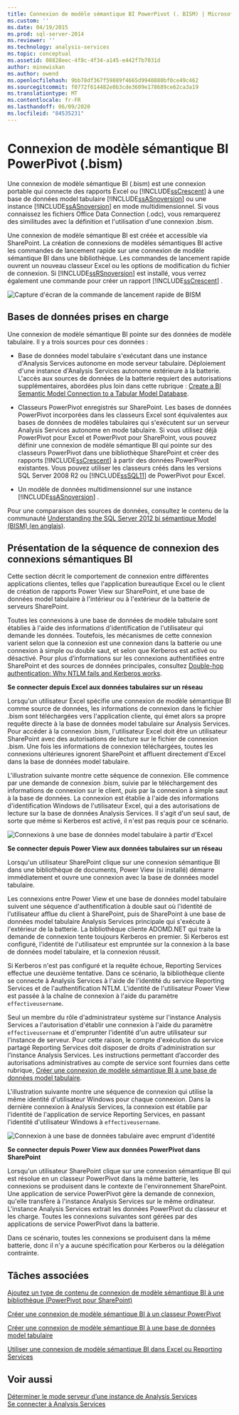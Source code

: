 ```yaml
---
title: Connexion de modèle sémantique BI PowerPivot (. BISM) | Microsoft Docs
ms.custom: ''
ms.date: 04/19/2015
ms.prod: sql-server-2014
ms.reviewer: ''
ms.technology: analysis-services
ms.topic: conceptual
ms.assetid: 08828eec-4f8c-4f34-a145-e442f7b7031d
author: minewiskan
ms.author: owend
ms.openlocfilehash: 9bb78df367f59889f4665d9940880bf0ce49c462
ms.sourcegitcommit: f0772f614482e0b3cde3609e178689ce62ca3a19
ms.translationtype: MT
ms.contentlocale: fr-FR
ms.lasthandoff: 06/09/2020
ms.locfileid: "84535231"
---
```

# <a name="powerpivot-bi-semantic-model-connection-bism"></a>Connexion de modèle sémantique BI PowerPivot (.bism)
  Une connexion de modèle sémantique BI (.bism) est une connexion portable qui connecte des rapports Excel ou [!INCLUDE[ssCrescent](../../includes/sscrescent-md.md)] à une base de données model tabulaire [!INCLUDE[ssASnoversion](../../includes/ssasnoversion-md.md)] ou une instance [!INCLUDE[ssASnoversion](../../includes/ssasnoversion-md.md)] en mode multidimensionnel. Si vous connaissez les fichiers Office Data Connection (.odc), vous remarquerez des similitudes avec la définition et l'utilisation d'une connexion .bism.  
  
 Une connexion de modèle sémantique BI est créée et accessible via SharePoint. La création de connexions de modèles sémantiques BI active les commandes de lancement rapide sur une connexion de modèle sémantique BI dans une bibliothèque. Les commandes de lancement rapide ouvrent un nouveau classeur Excel ou les options de modification du fichier de connexion. Si [!INCLUDE[ssRSnoversion](../../includes/ssrsnoversion-md.md)] est installé, vous verrez également une commande pour créer un rapport [!INCLUDE[ssCrescent](../../includes/sscrescent-md.md)] .  
  
 ![Capture d'écran de la commande de lancement rapide de BISM](../media/ssas-bism-quicklaunch.gif "Capture d'écran de la commande de lancement rapide de BISM")  
  
##  <a name="supported-databases"></a><a name="bkmk_prereq"></a>Bases de données prises en charge  
 Une connexion de modèle sémantique BI pointe sur des données de modèle tabulaire. Il y a trois sources pour ces données :  
  
-   Base de données model tabulaire s'exécutant dans une instance d'Analysis Services autonome en mode serveur tabulaire. Déploiement d'une instance d'Analysis Services autonome extérieure à la batterie. L'accès aux sources de données de la batterie requiert des autorisations supplémentaires, abordées plus loin dans cette rubrique : [Create a BI Semantic Model Connection to a Tabular Model Database](create-a-bi-semantic-model-connection-to-a-tabular-model-database.md).  
  
-   Classeurs PowerPivot enregistrés sur SharePoint. Les bases de données PowerPivot incorporées dans les classeurs Excel sont équivalentes aux bases de données de modèles tabulaires qui s'exécutent sur un serveur Analysis Services autonome en mode tabulaire. Si vous utilisez déjà PowerPivot pour Excel et PowerPivot pour SharePoint, vous pouvez définir une connexion de modèle sémantique BI qui pointe sur des classeurs PowerPivot dans une bibliothèque SharePoint et créer des rapports [!INCLUDE[ssCrescent](../../includes/sscrescent-md.md)] à partir des données PowerPivot existantes.  Vous pouvez utiliser les classeurs créés dans les versions SQL Server 2008 R2 ou [!INCLUDE[ssSQL11](../../includes/sssql11-md.md)] de PowerPivot pour Excel.  
  
-   Un modèle de données multidimensionnel sur une instance [!INCLUDE[ssASnoversion](../../includes/ssasnoversion-md.md)] .  
  
 Pour une comparaison des sources de données, consultez le contenu de la communauté [Understanding the SQL Server 2012 bi sémantique Model (BISM) (en anglais)](http://www.mssqltips.com/sqlservertip/2818/understanding-the-sql-server-2012-bi-semantic-model-bism/).  
  
## <a name="understanding-the-connection-sequence-for-bi-semantic-connections"></a>Présentation de la séquence de connexion des connexions sémantiques BI  
 Cette section décrit le comportement de connexion entre différentes applications clientes, telles que l'application bureautique Excel ou le client de création de rapports Power View sur SharePoint, et une base de données model tabulaire à l'intérieur ou à l'extérieur de la batterie de serveurs SharePoint.  
  
 Toutes les connexions à une base de données de modèle tabulaire sont établies à l'aide des informations d'identification de l'utilisateur qui demande les données. Toutefois, les mécanismes de cette connexion varient selon que la connexion est une connexion dans la batterie ou une connexion à simple ou double saut, et selon que Kerberos est activé ou désactivé. Pour plus d’informations sur les connexions authentifiées entre SharePoint et des sources de données principales, consultez [Double-hop authentication: Why NTLM fails and Kerberos works](https://go.microsoft.com/fwlink/?LinkId=237137).  
  
 **Se connecter depuis Excel aux données tabulaires sur un réseau**  
  
 Lorsqu'un utilisateur Excel spécifie une connexion de modèle sémantique BI comme source de données, les informations de connexion dans le fichier .bism sont téléchargées vers l'application cliente, qui émet alors sa propre requête directe à la base de données model tabulaire sur Analysis Services. Pour accéder à la connexion .bism, l'utilisateur Excel doit être un utilisateur SharePoint avec des autorisations de lecture sur le fichier de connexion .bism. Une fois les informations de connexion téléchargées, toutes les connexions ultérieures ignorent SharePoint et affluent directement d'Excel dans la base de données model tabulaire.  
  
 L'illustration suivante montre cette séquence de connexion. Elle commence par une demande de connexion .bism, suivie par le téléchargement des informations de connexion sur le client, puis par la connexion à simple saut à la base de données. La connexion est établie à l'aide des informations d'identification Windows de l'utilisateur Excel, qui a des autorisations de lecture sur la base de données Analysis Services. Il s'agit d'un seul saut, de sorte que même si Kerberos est activé, il n'est pas requis pour ce scénario.  
  
 ![Connexions à une base de données model tabulaire à partir d'Excel](../media/ssas-powerpivotbismconnection-1.gif "Connexions à une base de données model tabulaire à partir d'Excel")  
  
 **Se connecter depuis Power View aux données tabulaires sur un réseau**  
  
 Lorsqu'un utilisateur SharePoint clique sur une connexion sémantique BI dans une bibliothèque de documents, Power View (si installé) démarre immédiatement et ouvre une connexion avec la base de données model tabulaire.  
  
 Les connexions entre Power View et une base de données model tabulaire suivent une séquence d'authentification à double saut où l'identité de l'utilisateur afflue du client à SharePoint, puis de SharePoint à une base de données model tabulaire Analysis Services principale qui s'exécute à l'extérieur de la batterie. La bibliothèque cliente ADOMD.NET qui traite la demande de connexion tente toujours Kerberos en premier. Si Kerberos est configuré, l'identité de l'utilisateur est empruntée sur la connexion à la base de données model tabulaire, et la connexion réussit.  
  
 Si Kerberos n'est pas configuré et la requête échoue, Reporting Services effectue une deuxième tentative. Dans ce scénario, la bibliothèque cliente se connecte à Analysis Services à l'aide de l'identité du service Reporting Services et de l'authentification NTLM. L'identité de l'utilisateur Power View est passée à la chaîne de connexion à l'aide du paramètre `effectiveusername`.  
  
 Seul un membre du rôle d'administrateur système sur l'instance Analysis Services a l'autorisation d'établir une connexion à l'aide du paramètre `effectiveusername` et d'emprunter l'identité d'un autre utilisateur sur l'instance de serveur. Pour cette raison, le compte d'exécution du service partagé Reporting Services doit disposer de droits d'administration sur l'instance Analysis Services.  Les instructions permettant d’accorder des autorisations administratives au compte de service sont fournies dans cette rubrique, [Créer une connexion de modèle sémantique BI à une base de données model tabulaire](create-a-bi-semantic-model-connection-to-a-tabular-model-database.md).  
  
 L'illustration suivante montre une séquence de connexion qui utilise la même identité d'utilisateur Windows pour chaque connexion. Dans la dernière connexion à Analysis Services, la connexion est établie par l'identité de l'application de service Reporting Services, en passant l'identité d'utilisateur Windows à `effectiveusername`.  
  
 ![Connexion à une base de données tabulaire avec emprunt d'identité](../media/ssas-powerpivotbismconnection-2.gif "Connexion à une base de données tabulaire avec emprunt d'identité")  
  
 **Se connecter depuis Power View aux données PowerPivot dans SharePoint**  
  
 Lorsqu'un utilisateur SharePoint clique sur une connexion sémantique BI qui est résolue en un classeur PowerPivot dans la même batterie, les connexions se produisent dans le contexte de l'environnement SharePoint. Une application de service PowerPivot gère la demande de connexion, qu'elle transfère à l'instance Analysis Services sur le même ordinateur. L'instance Analysis Services extrait les données PowerPivot du classeur et les charge. Toutes les connexions suivantes sont gérées par des applications de service PowerPivot dans la batterie.  
  
 Dans ce scénario, toutes les connexions se produisent dans la même batterie, donc il n'y a aucune spécification pour Kerberos ou la délégation contrainte.  
  
##  <a name="related-tasks"></a><a name="bkmk_rel"></a> Tâches associées  
 [Ajoutez un type de contenu de connexion de modèle sémantique BI à une bibliothèque &#40;PowerPivot pour SharePoint&#41;](add-bi-semantic-model-connection-content-type-to-library.md)  
  
 [Créer une connexion de modèle sémantique BI à un classeur PowerPivot](create-a-bi-semantic-model-connection-to-a-power-pivot-workbook.md)  
  
 [Créer une connexion de modèle sémantique BI à une base de données model tabulaire](create-a-bi-semantic-model-connection-to-a-tabular-model-database.md)  
  
 [Utiliser une connexion de modèle sémantique BI dans Excel ou Reporting Services](use-a-bi-semantic-model-connection-in-excel-or-reporting-services.md)  
  
## <a name="see-also"></a>Voir aussi  
 [Déterminer le mode serveur d’une instance de Analysis Services](../instances/determine-the-server-mode-of-an-analysis-services-instance.md)   
 [Se connecter à Analysis Services](../instances/connect-to-analysis-services.md)  
  
  
